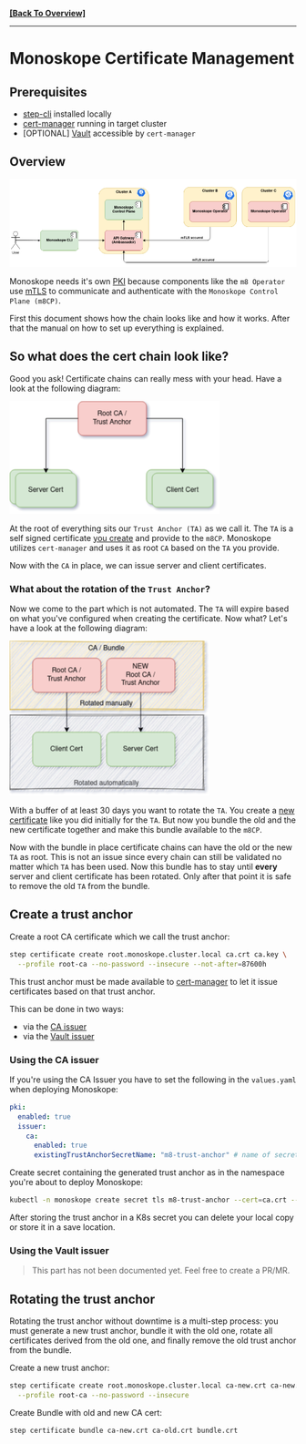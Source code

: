 **[[Back To Overview]](../README.md)**

---

# Monoskope Certificate Management

## Prerequisites

* [step-cli](https://smallstep.com/cli/) installed locally
* [cert-manager](https://cert-manager.io) running in target cluster
* [OPTIONAL] [Vault](https://www.vaultproject.io/) accessible by `cert-manager`

## Overview

![alt text](images/OperatorCommunication.png "Monoskope Operator Communication")

Monoskope needs it's own [PKI](https://en.wikipedia.org/wiki/Public_key_infrastructure) because components like the `m8 Operator` use [mTLS](https://en.wikipedia.org/wiki/Mutual_authentication) to communicate and authenticate with the `Monoskope Control Plane (m8CP)`.

First this document shows how the chain looks like and how it works.
After that the manual on how to set up everything is explained.

## So what does the cert chain look like?

Good you ask! Certificate chains can really mess with your head. Have a look at the following diagram:

![alt text](images/CertificateChain.png "Monoskope Certificate Chain")

At the root of everything sits our `Trust Anchor (TA)` as we call it.
The `TA` is a self signed certificate [you create](#create-a-trust-anchor) and provide to the `m8CP`.
Monoskope utilizes `cert-manager` and uses it as root `CA` based on the `TA` you provide.

Now with the `CA` in place, we can issue server and client certificates.

### What about the rotation of the `Trust Anchor`?

Now we come to the part which is not automated.
The `TA` will expire based on what you've configured when creating the certificate.
Now what? Let's have a look at the following diagram:

![alt text](images/CertificateChainTrustAnchorRotation.png "Monoskope Certificate Chain - Trust Anchor Rotation")

With a buffer of at least 30 days you want to rotate the `TA`.
You create a [new certificate](#rotating-the-trust-anchor) like you did initially for the `TA`.
But now you bundle the old and the new certificate together and make this bundle available to the `m8CP`.

Now with the bundle in place certificate chains can have the old or the new `TA` as root.
This is not an issue since every chain can still be validated no matter which `TA` has been used.
Now this bundle has to stay until **every** server and client certificate has been rotated. Only after that point it is safe to remove the old `TA` from the bundle.

## Create a trust anchor

Create a root CA certificate which we call the trust anchor:

```bash
step certificate create root.monoskope.cluster.local ca.crt ca.key \
  --profile root-ca --no-password --insecure --not-after=87600h
```

This trust anchor must be made available to [cert-manager](https://cert-manager.io) to let it issue certificates based on that trust anchor.

This can be done in two ways:

* via the [CA issuer](https://cert-manager.io/docs/configuration/ca/)
* via the [Vault issuer](https://cert-manager.io/docs/configuration/vault/)

### Using the CA issuer

If you're using the CA Issuer you have to set the following in the `values.yaml` when deploying Monoskope:

```yaml
pki:
  enabled: true
  issuer:
    ca:
      enabled: true
      existingTrustAnchorSecretName: "m8-trust-anchor" # name of secret in K8s where you have to provide the root ca
```

Create secret containing the generated trust anchor as in the namespace you're about to deploy Monoskope:

```bash
kubectl -n monoskope create secret tls m8-trust-anchor --cert=ca.crt --key=ca.key
```

After storing the trust anchor in a K8s secret you can delete your local copy or store it in a save location.

### Using the Vault issuer

> This part has not been documented yet. Feel free to create a PR/MR.

## Rotating the trust anchor

Rotating the trust anchor without downtime is a multi-step process:
you must generate a new trust anchor, bundle it with the old one, rotate all certificates derived from the old one, and finally remove the old trust anchor from the bundle.

Create a new trust anchor:

```bash
step certificate create root.monoskope.cluster.local ca-new.crt ca-new.key \
  --profile root-ca --no-password --insecure
```

Create Bundle with old and new CA cert:

```bash
step certificate bundle ca-new.crt ca-old.crt bundle.crt
```
